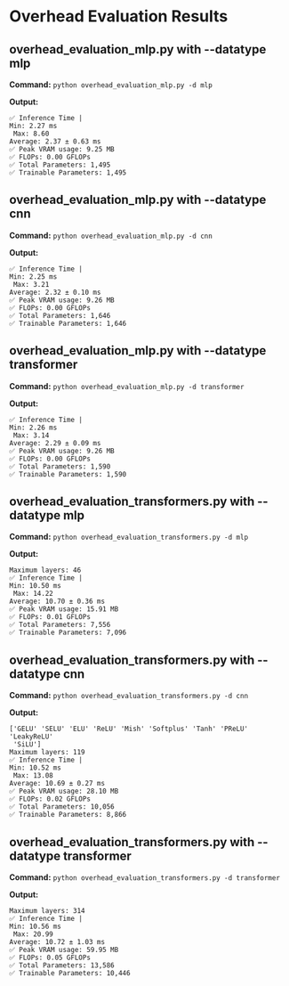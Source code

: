 # Overhead Evaluation Results

## overhead_evaluation_mlp.py with --datatype mlp
**Command:** `python overhead_evaluation_mlp.py -d mlp`

**Output:**

```
✅ Inference Time | 
Min: 2.27 ms 
 Max: 8.60 
Average: 2.37 ± 0.63 ms
✅ Peak VRAM usage: 9.25 MB
✅ FLOPs: 0.00 GFLOPs
✅ Total Parameters: 1,495
✅ Trainable Parameters: 1,495

```

## overhead_evaluation_mlp.py with --datatype cnn
**Command:** `python overhead_evaluation_mlp.py -d cnn`

**Output:**

```
✅ Inference Time | 
Min: 2.25 ms 
 Max: 3.21 
Average: 2.32 ± 0.10 ms
✅ Peak VRAM usage: 9.26 MB
✅ FLOPs: 0.00 GFLOPs
✅ Total Parameters: 1,646
✅ Trainable Parameters: 1,646

```

## overhead_evaluation_mlp.py with --datatype transformer
**Command:** `python overhead_evaluation_mlp.py -d transformer`

**Output:**

```
✅ Inference Time | 
Min: 2.26 ms 
 Max: 3.14 
Average: 2.29 ± 0.09 ms
✅ Peak VRAM usage: 9.26 MB
✅ FLOPs: 0.00 GFLOPs
✅ Total Parameters: 1,590
✅ Trainable Parameters: 1,590

```

## overhead_evaluation_transformers.py with --datatype mlp
**Command:** `python overhead_evaluation_transformers.py -d mlp`

**Output:**

```
Maximum layers: 46
✅ Inference Time | 
Min: 10.50 ms 
 Max: 14.22 
Average: 10.70 ± 0.36 ms
✅ Peak VRAM usage: 15.91 MB
✅ FLOPs: 0.01 GFLOPs
✅ Total Parameters: 7,556
✅ Trainable Parameters: 7,096

```

## overhead_evaluation_transformers.py with --datatype cnn
**Command:** `python overhead_evaluation_transformers.py -d cnn`

**Output:**

```
['GELU' 'SELU' 'ELU' 'ReLU' 'Mish' 'Softplus' 'Tanh' 'PReLU' 'LeakyReLU'
 'SiLU']
Maximum layers: 119
✅ Inference Time | 
Min: 10.52 ms 
 Max: 13.08 
Average: 10.69 ± 0.27 ms
✅ Peak VRAM usage: 28.10 MB
✅ FLOPs: 0.02 GFLOPs
✅ Total Parameters: 10,056
✅ Trainable Parameters: 8,866

```

## overhead_evaluation_transformers.py with --datatype transformer
**Command:** `python overhead_evaluation_transformers.py -d transformer`

**Output:**

```
Maximum layers: 314
✅ Inference Time | 
Min: 10.56 ms 
 Max: 20.99 
Average: 10.72 ± 1.03 ms
✅ Peak VRAM usage: 59.95 MB
✅ FLOPs: 0.05 GFLOPs
✅ Total Parameters: 13,586
✅ Trainable Parameters: 10,446

```


